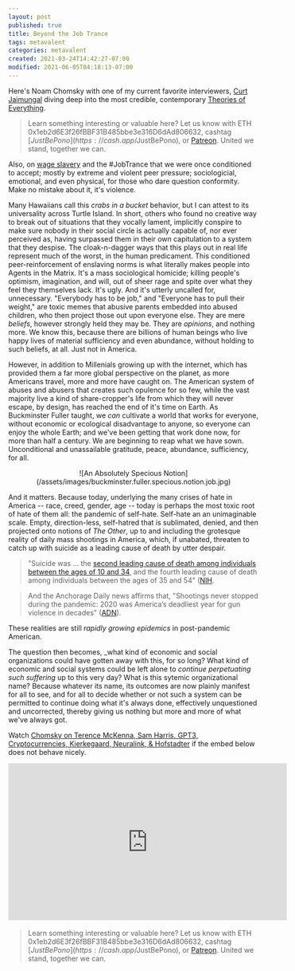 ```yaml
---
layout: post
published: true
title: Beyond the Job Trance
tags: metavalent
categories: metavalent
created: 2021-03-24T14:42:27-07:00
modified: 2021-06-05T04:18:13-07:00
---
```


Here's Noam Chomsky with one of my current favorite interviewers, [Curt Jaimungal](https://patreon.com/curtjaimungal) diving deep into the most credible, contemporary [Theories of Everything](https://www.youtube.com/c/TheoriesofEverything).

> Learn something interesting or valuable here? Let us know with ETH 0x1eb2d6E3f26fBBF31B485bbe3e316D6dAd806632, cashtag [$JustBePono](https://cash.app/$JustBePono), or [Patreon](https://patreon.com/metavalent). United we stand, together we can.

Also, on [wage slavery](https://youtu.be/c6MU5zQwtT4?t=3661) and the #JobTrance that we were once conditioned to accept; mostly by extreme and violent peer pressure; sociologicial, emotional, and even physical, for those who dare question conformity. Make no mistake about it, it's violence.

Many Hawaiians call this _crabs in a bucket_ behavior, but I can attest to its universality across Turtle Island. In short, others who found no creative way to break out of situations that they vocally lament, implicitly conspire to make sure nobody in their social circle is actually capable of, nor ever perceived as, having surpassed them in their own capitulation to a system that they despise. The cloak-n-dagger ways that this plays out in real life represent much of the worst, in the human predicament. This conditioned peer-reinforcement of enslaving norms is what literally makes people into Agents in the Matrix. It's a mass sociological homicide; killing people's optimism, imagination, and will, out of sheer rage and spite over what they feel they themselves lack. It's ugly. And it's utterly uncalled for, unnecessary. "Everybody has to be job," and "Everyone has to pull their weight," are toxic memes that abusive parents embedded into abused children, who then project those out upon everyone else. They are mere *beliefs*, however strongly held they may be. They are *opinions*, and nothing more. We know this, because there are billions of human beings who live happy lives of material sufficiency and even abundance, without holding to such beliefs, at all. Just not in America. 

However, in addition to Millenials growing up with the internet, which has provided them a far more global perspective on the planet, as more Americans travel, more and more have caught on. The American system of abuses and abusers that creates such opulence for so few, while the vast majority live a kind of share-cropper's life from which they will never escape, by design, has reached the end of it's time on Earth. As Buckminster Fuller taught, we *can* cultivate a world that works for everyone, without economic or ecological disadvantage to anyone, so everyone can enjoy the whole Earth; and we've been getting that work done now, for more than half a century. We are beginning to reap what we have sown. Unconditional and unassailable gratitude, peace, abundance, sufficiency, for all.

<span style="display:block;text-align:center">
![An Absolutely Specious Notion](/assets/images/buckminster.fuller.specious.notion.job.jpg)
</span>

And it matters. Because today, underlying the many crises of hate in America -- race, creed, gender, age -- today is perhaps the most toxic root of hate of them all: the pandemic of self-hate. Self-hate an an unimaginable scale. Empty, direction-less, self-hatred that is sublimated, denied, and then projected onto notions of _The Other_, up to and including the grotesque reality of daily mass shootings in America, which, if unabated, threaten to catch up with suicide as a leading cause of death by utter despair.

> "Suicide was ... the [second leading cause of death among individuals between the ages of 10 and 34](https://www.nimh.nih.gov/health/statistics/suicide.shtml), and the fourth leading cause of death among individuals between the ages of 35 and 54" ([NIH](https://www.nimh.nih.gov/health/statistics/suicide.shtml).

>And the Anchorage Daily news affirms that, "Shootings never stopped during the pandemic: 2020 was America’s deadliest year for gun violence in decades" ([ADN](https://www.adn.com/nation-world/2021/03/24/shootings-never-stopped-during-the-pandemic-2020-was-americas-deadliest-year-for-gun-violence-in-decades/)).

These realities are still _rapidly growing epidemics_ in post-pandemic American.

The question then becomes, _what kind of economic and social organizations could have gotten away with this, for so long? What kind of economic and social systems could be left alone to _continue perpetuating such suffering_ up to this very day? What is this sytemic organizational name? Because whatever its name, its outcomes are now plainly manifest for all to see, and for all to decide whether or not such a system can be permitted to continue doing what it's always done, effectively unquestioned and uncorrected, thereby giving us nothing but more and more of what we've always got.

Watch [Chomsky on Terence McKenna, Sam Harris, GPT3, Cryptocurrencies, Kierkegaard, Neuralink, & Hofstadter](https://www.youtube.com/embed/c6MU5zQwtT4?t=3661) if the embed below does not behave nicely. 

<div class="embed-container"><iframe width="560" height="315" src="https://www.youtube.com/embed/c6MU5zQwtT4?t=3661" title="YouTube video player" frameborder="0" allow="accelerometer; autoplay; clipboard-write; encrypted-media; gyroscope; picture-in-picture" allowfullscreen></iframe></div>


> Learn something interesting or valuable here? Let us know with ETH 0x1eb2d6E3f26fBBF31B485bbe3e316D6dAd806632, cashtag [$JustBePono](https://cash.app/$JustBePono), or [Patreon](https://patreon.com/metavalent). United we stand, together we can.